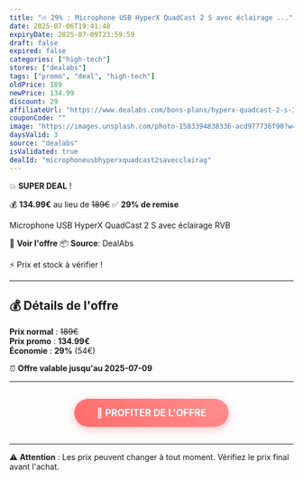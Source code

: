 ```yaml
---
title: "🔥 29% : Microphone USB HyperX QuadCast 2 S avec éclairage ..."
date: 2025-07-06T19:41:48
expiryDate: 2025-07-09T23:59:59
draft: false
expired: false
categories: ["high-tech"]
stores: ["dealabs"]
tags: ["promo", "deal", "high-tech"]
oldPrice: 189
newPrice: 134.99
discount: 29
affiliateUrl: "https://www.dealabs.com/bons-plans/hyperx-quadcast-2-s-3096414"
couponCode: ""
image: "https://images.unsplash.com/photo-1583394838336-acd977736f90?w=400&h=300&fit=crop&auto=format"
daysValid: 3
source: "dealabs"
isValidated: true
dealId: "microphoneusbhyperxquadcast2savecclairag"
---
```


💥 **SUPER DEAL** !

💰 **134.99€** au lieu de ~~189€~~
✅ **29% de remise**

Microphone USB HyperX QuadCast 2 S avec éclairage RVB

🏪 **Voir l'offre**
📦 **Source**: DealAbs

⚡ Prix et stock à vérifier !

---

## 💰 Détails de l'offre

**Prix normal** : ~~189€~~  
**Prix promo** : **134.99€**  
**Économie** : **29%** (54€)



⏰ **Offre valable jusqu'au 2025-07-09**

---

<div style="text-align: center; margin: 30px 0;">
  <a href="https://www.dealabs.com/bons-plans/hyperx-quadcast-2-s-3096414" 
     target="_blank" 
     rel="nofollow noopener"
     style="background: linear-gradient(45deg, #ff6b6b, #ff8e8e); color: white; padding: 15px 40px; text-decoration: none; border-radius: 25px; display: inline-block; font-size: 1.2em; font-weight: bold; box-shadow: 0 4px 15px rgba(255, 107, 107, 0.4); transition: all 0.3s ease;">
    🛒 PROFITER DE L'OFFRE
  </a>
</div>

---

⚠️ **Attention** : Les prix peuvent changer à tout moment. Vérifiez le prix final avant l'achat.
